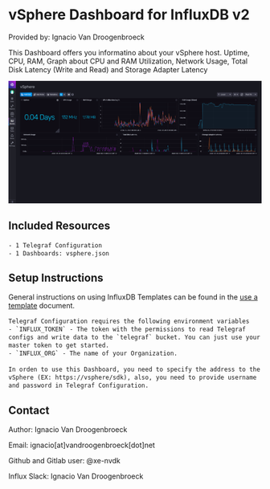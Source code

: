 # vSphere Dashboard for InfluxDB v2

Provided by: Ignacio Van Droogenbroeck

This Dashboard offers you informatino about your vSphere host. Uptime, CPU, RAM, Graph about CPU and RAM Utilization, Network Usage, Total Disk Latency (Write and Read) and Storage Adapter Latency

![Dashboard Screenshot](screenshot.png)

## Included Resources

    - 1 Telegraf Configuration
    - 1 Dashboards: vsphere.json

## Setup Instructions

General instructions on using InfluxDB Templates can be found in the [use a template](../docs/use_a_template.md) document.
    
    Telegraf Configuration requires the following environment variables
    - `INFLUX_TOKEN` - The token with the permissions to read Telegraf configs and write data to the `telegraf` bucket. You can just use your master token to get started.
    - `INFLUX_ORG` - The name of your Organization.

    In orden to use this Dashboard, you need to specify the address to the vSphere (EX: https://vsphere/sdk), also, you need to provide username and password in Telegraf Configuration.

## Contact

Author: Ignacio Van Droogenbroeck

Email: ignacio[at]vandroogenbroeck[dot]net

Github and Gitlab user: @xe-nvdk 

Influx Slack: Ignacio Van Droogenbroeck